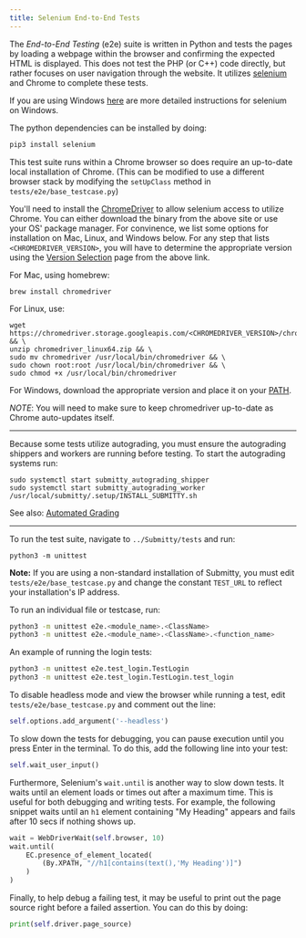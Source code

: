 ```yaml
---
title: Selenium End-to-End Tests
---
```


The _End-to-End Testing_ (e2e) suite is written in Python and tests
the pages by loading a webpage within the browser and confirming the
expected HTML is displayed. This does not test the PHP (or C++) code
directly, but rather focuses on user navigation through the website.
It utilizes [selenium](https://www.seleniumhq.org/) and Chrome to
complete these tests.

If you are using Windows
[here](https://selenium-python.readthedocs.io/installation.html#detailed-instructions-for-windows-users)
are more detailed instructions for selenium on Windows.

The python dependencies can be installed by doing:

```bash
pip3 install selenium
```

This test suite runs within a Chrome browser so does require an
up-to-date local installation of Chrome. (This can be modified to use
a different browser stack by modifying the `setUpClass` method in
`tests/e2e/base_testcase.py`)

You'll need to install the
[ChromeDriver](https://sites.google.com/a/chromium.org/chromedriver/getting-started)
to allow selenium access to utilize Chrome. You can either download the binary
from the above site or use your OS' package manager. For convinence, we list
some options for installation on Mac, Linux, and Windows below. For any step
that lists `<CHROMEDRIVER_VERSION>`, you will have to determine the appropriate
version using the [Version Selection](https://sites.google.com/a/chromium.org/chromedriver/downloads/version-selection)
page from the above link.

For Mac, using homebrew:
```
brew install chromedriver
```

For Linux, use:
```
wget https://chromedriver.storage.googleapis.com/<CHROMEDRIVER_VERSION>/chromedriver_linux64.zip && \
unzip chromedriver_linux64.zip && \
sudo mv chromedriver /usr/local/bin/chromedriver && \
sudo chown root:root /usr/local/bin/chromedriver && \
sudo chmod +x /usr/local/bin/chromedriver
```

For Windows, download the appropriate version and place it on your
[PATH](https://helpdeskgeek.com/windows-10/add-windows-path-environment-variable/).

_NOTE_: You will need to make sure to keep chromedriver up-to-date as Chrome auto-updates itself.

---

Because some tests utilize autograding, you must ensure the autograding shippers and workers are running before testing.
To start the autograding systems run:

```
sudo systemctl start submitty_autograding_shipper
sudo systemctl start submitty_autograding_worker
/usr/local/submitty/.setup/INSTALL_SUBMITTY.sh
```

See also: [Automated Grading](/developer/automated_grading)

---

To run the test suite, navigate to `../Submitty/tests` and run:

```
python3 -m unittest
```

**Note:** If you are using a non-standard installation of Submitty, you must
edit `tests/e2e/base_testcase.py` and change the constant `TEST_URL`
to reflect your installation's IP address.

To run an individual file or testcase, run:

```bash
python3 -m unittest e2e.<module_name>.<ClassName>
python3 -m unittest e2e.<module_name>.<ClassName>.<function_name>
```

An example of running the login tests:

```bash
python3 -m unittest e2e.test_login.TestLogin
python3 -m unittest e2e.test_login.TestLogin.test_login
```

To disable headless mode and view the browser while running a test,
edit `tests/e2e/base_testcase.py` and comment out the line:

```python
self.options.add_argument('--headless')
```

To slow down the tests for debugging, you can pause execution until
you press Enter in the terminal. To do this, add the following line into your test:

```python
self.wait_user_input()
```

Furthermore, Selenium's `wait.until` is another way to slow down tests.
It waits until an element loads or times out after a maximum time. This is
useful for both debugging and writing tests. For example, the following snippet
waits until an `h1` element containing "My Heading" appears and fails after
10 secs if nothing shows up.

```python
wait = WebDriverWait(self.browser, 10)
wait.until(
    EC.presence_of_element_located(
        (By.XPATH, "//h1[contains(text(),'My Heading')]")
    )
)
```

Finally, to help debug a failing test, it may be useful to print out the
page source right before a failed assertion. You can do this by doing:

```python
print(self.driver.page_source)
```

